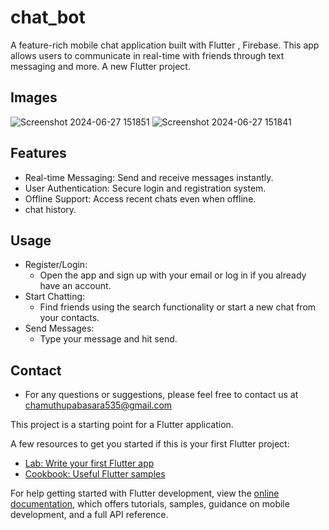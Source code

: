 # chat_bot
A feature-rich mobile chat application built with Flutter , Firebase. This app allows users to communicate in real-time with friends through text messaging and more.
A new Flutter project.
## Images
![Screenshot 2024-06-27 151851](https://github.com/chamuthu-pabasara/Mobile_Chat_Applicatin/assets/166202728/20cd1242-7bda-4ea7-99b8-35f2804da160)
![Screenshot 2024-06-27 151841](https://github.com/chamuthu-pabasara/Mobile_Chat_Applicatin/assets/166202728/4835548b-783e-4547-90ce-6f4a26df6f56)

## Features
 * Real-time Messaging: Send and receive messages instantly.
 * User Authentication: Secure login and registration system.
 * Offline Support: Access recent chats even when offline.
 * chat history.
## Usage
 * Register/Login:
   * Open the app and sign up with your email or log in if you already have an account.
 * Start Chatting:
   * Find friends using the search functionality or start a new chat from your contacts.
 * Send Messages:
   * Type your message and hit send.
## Contact
 * For any questions or suggestions, please feel free to contact us at chamuthupabasara535@gmail.com



  
This project is a starting point for a Flutter application.

A few resources to get you started if this is your first Flutter project:

- [Lab: Write your first Flutter app](https://docs.flutter.dev/get-started/codelab)
- [Cookbook: Useful Flutter samples](https://docs.flutter.dev/cookbook)

For help getting started with Flutter development, view the
[online documentation](https://docs.flutter.dev/), which offers tutorials,
samples, guidance on mobile development, and a full API reference.
